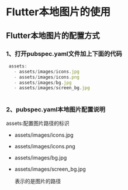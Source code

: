 # Flutter本地图片的使用

## Flutter本地图片的配置方式

### 1、打开pubspec.yaml文件加上下面的代码

```js
 assets:
   - assets/images/icons.jpg
   - assets/images/icons.png
   - assets/images/bg.jpg
   - assets/images/screen_bg.jpg
   
```

### 2、pubspec.yaml本地图片配置说明

assets:配置图片路径的标识

- assets/images/icons.jpg

- assets/images/icons.png

- assets/images/bg.jpg

- assets/images/screen_bg.jpg

  表示的是图片的路径

